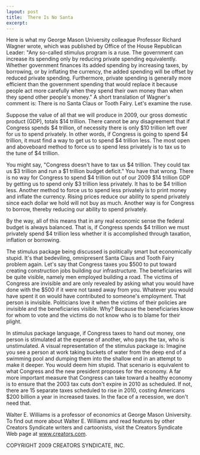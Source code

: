```yaml
---
layout: post
title:  There Is No Santa
excerpt:
---
```


Here is what my George Mason University colleague Professor Richard Wagner wrote, which was published by Office of the House Republican Leader: "Any so-called stimulus program is a ruse. The government can increase its spending only by reducing private spending equivalently. Whether government finances its added spending by increasing taxes, by borrowing, or by inflating the currency, the added spending will be offset by reduced private spending. Furthermore, private spending is generally more efficient than the government spending that would replace it because people act more carefully when they spend their own money than when they spend other people's money." A short translation of Wagner's comment is: There is no Santa Claus or Tooth Fairy. Let's examine the ruse.

Suppose the value of all that we will produce in 2009, our gross domestic product (GDP), totals $14 trillion. There cannot be any disagreement that if Congress spends $4 trillion, of necessity there is only $10 trillion left over for us to spend privately. In other words, if Congress is going to spend $4 trillion, it must find a way to get us to spend $4 trillion less. The most open and aboveboard method to force us to spend less privately is to tax us to the tune of $4 trillion.

You might say, "Congress doesn't have to tax us $4 trillion. They could tax us $3 trillion and run a $1 trillion budget deficit." You have that wrong. There is no way for Congress to spend $4 trillion out of our 2009 $14 trillion GDP by getting us to spend only $3 trillion less privately. It has to be $4 trillion less. Another method to force us to spend less privately is to print money and inflate the currency. Rising prices reduce our ability to spend privately since each dollar we hold will not buy as much. Another way is for Congress to borrow, thereby reducing our ability to spend privately.

 By the way, all of this means that in any real economic sense the federal budget is always balanced. That is, if Congress spends $4 trillion we must privately spend $4 trillion less whether it is accomplished through taxation, inflation or borrowing.

The stimulus package being discussed is politically smart but economically stupid. It's that bedeviling, omnipresent Santa Claus and Tooth Fairy problem again. Let's say that Congress taxes you $500 to put toward creating construction jobs building our infrastructure. The beneficiaries will be quite visible, namely men employed building a road. The victims of Congress are invisible and are only revealed by asking what you would have done with the $500 if it were not taxed away from you. Whatever you would have spent it on would have contributed to someone's employment. That person is invisible. Politicians love it when the victims of their policies are invisible and the beneficiaries visible. Why? Because the beneficiaries know for whom to vote and the victims do not know who is to blame for their plight.

In stimulus package language, if Congress taxes to hand out money, one person is stimulated at the expense of another, who pays the tax, who is unstimulated. A visual representation of the stimulus package is: Imagine you see a person at work taking buckets of water from the deep end of a swimming pool and dumping them into the shallow end in an attempt to make it deeper. You would deem him stupid. That scenario is equivalent to what Congress and the new president proposes for the economy. A far more important measure that Congress can take toward a healthy economy is to ensure that the 2003 tax cuts don't expire in 2010 as scheduled. If not, there are 15 separate taxes scheduled to rise in 2010, costing Americans $200 billion a year in increased taxes. In the face of a recession, we don't need that.

Walter E. Williams is a professor of economics at George Mason University. To find out more about Walter E. Williams and read features by other Creators Syndicate writers and cartoonists, visit the Creators Syndicate Web page at www.creators.com.

COPYRIGHT 2009 CREATORS SYNDICATE, INC.
